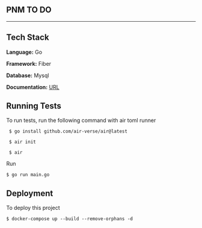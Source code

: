 ## PNM TO DO

-----------------------------
## Tech Stack

**Language:** Go

**Framework:** Fiber

**Database:** Mysql

**Documentation:** [URL](https://ihwdwyq28z.apidog.io)

## Running Tests

To run tests, run the following command with air toml runner

```bash$
 $ go install github.com/air-verse/air@latest
```

```bash$
 $ air init
```

```bash$
 $ air
```

Run

```
$ go run main.go
```
## Deployment

To deploy this project

``$ docker-compose up --build --remove-orphans -d
``
